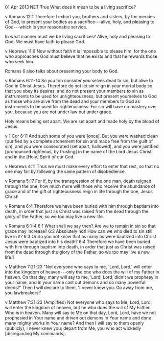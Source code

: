 01 Apr 2013
NET True
What does it mean to be a living sacrifice?

v
Romans 12:1
Therefore I exhort you, brothers and sisters, by the mercies of God, to present your bodies as a sacrifice---alive, holy, and pleasing to God---which is your reasonable service.

In what manner must we be living sacrifices?  Alive, holy and pleasing to God.  We must have faith to please God.

v
Hebrews 11:6
Now without faith it is impossible to please him, for the one who approaches God must believe that he exists and that he rewards those who seek him.

Romans 6 also talks about presenting your body to God.

v
Romans 6:11-14
 So you too consider yourselves dead to sin, but alive to God in Christ Jesus.  Therefore do not let sin reign in your mortal body so that you obey its desires, and do not present your members to sin as instruments to be used for unrighteousness, but present yourselves to God as those who are alive from the dead and your members to God as instruments to be used for righteousness.  For sin will have no mastery over you, because you are not under law but under grace.

Holy means being set apart.  We are set apart and made holy by the blood of Jesus.

v
1 Cor 6:11
And such some of you were [once]. But you were washed clean (purified by a complete atonement for sin and made free from the guilt of sin), and you were consecrated (set apart, hallowed), and you were justified [pronounced righteous, by trusting] in the name of the Lord Jesus Christ and in the [Holy] Spirit of our God.

v
Hebrews 4:11
Thus we must make every effort to enter that rest, so that no one may fall by following the same pattern of disobedience.

v
Romans 5:17
For if, by the transgression of the one man, death reigned through the one, how much more will those who receive the abundance of grace and of the gift of righteousness reign in life through the one, Jesus Christ!

v
Romans 6:4
Therefore we have been buried with him through baptism into death, in order that just as Christ was raised from the dead through the glory of the Father, so we too may live a new life.

v
Romans 6:1-4
6:1 What shall we say then? Are we to remain in sin so that grace may increase? 6:2 Absolutely not! How can we who died to sin still live in it? 6:3 Or do you not know that as many as were baptized into Christ Jesus were baptized into his death? 6:4 Therefore we have been buried with him through baptism into death, in order that just as Christ was raised from the dead through the glory of the Father, so we too may live a new life.1

v
Matthew 7:21-23
"Not everyone who says to me, 'Lord, Lord,' will enter into the kingdom of heaven---only the one who does the will of my Father in heaven. On that day, many will say to me, 'Lord, Lord, didn't we prophesy in your name, and in your name cast out demons and do many powerful deeds?' Then I will declare to them, 'I never knew you. Go away from me, you lawbreakers!'

v
Matthew 7:21-23 (Amplified)
Not everyone who says to Me, Lord, Lord, will enter the kingdom of heaven, but he who does the will of My Father Who is in heaven.  Many will say to Me on that day, Lord, Lord, have we not prophesied in Your name and driven out demons in Your name and done many mighty works in Your name?  And then I will say to them openly (publicly), I never knew you; depart from Me, you who act wickedly [disregarding My commands].

